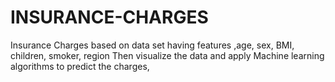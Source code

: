 # INSURANCE-CHARGES
Insurance Charges based on data set having features ,age, sex, BMI, children, smoker, region  Then visualize the data and apply Machine learning algorithms  to predict the charges,
